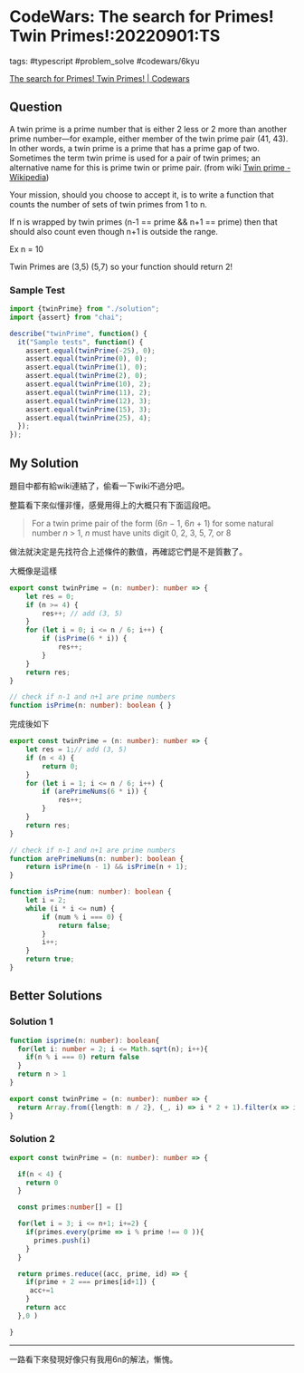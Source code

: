 # CodeWars: The search for Primes! Twin Primes!:20220901:TS

tags: #typescript #problem_solve #codewars/6kyu

[The search for Primes! Twin Primes! | Codewars](https://www.codewars.com/kata/596549c7743cf369b900021b/typescript)

## Question

A twin prime is a prime number that is either 2 less or 2 more than another prime number—for example, either member of the twin prime pair (41, 43). In other words, a twin prime is a prime that has a prime gap of two. Sometimes the term twin prime is used for a pair of twin primes; an alternative name for this is prime twin or prime pair. (from wiki [Twin prime - Wikipedia](https://en.wikipedia.org/wiki/Twin_prime))

Your mission, should you choose to accept it, is to write a function that counts the number of sets of twin primes from 1 to n.

If n is wrapped by twin primes (n-1 == prime && n+1 == prime) then that should also count even though n+1 is outside the range.

Ex n = 10

Twin Primes are (3,5) (5,7) so your function should return 2!

### Sample Test

```typescript
import {twinPrime} from "./solution";
import {assert} from "chai";

describe("twinPrime", function() {
  it("Sample tests", function() {
    assert.equal(twinPrime(-25), 0);
    assert.equal(twinPrime(0), 0);
    assert.equal(twinPrime(1), 0);
    assert.equal(twinPrime(2), 0);
    assert.equal(twinPrime(10), 2);
    assert.equal(twinPrime(11), 2);
    assert.equal(twinPrime(12), 3);
    assert.equal(twinPrime(15), 3);
    assert.equal(twinPrime(25), 4);
  });
});
```

## My Solution

題目中都有給wiki連結了，偷看一下wiki不過分吧。

整篇看下來似懂非懂，感覺用得上的大概只有下面這段吧。

> For a twin prime pair of the form (6*n* − 1, 6*n* + 1) for some natural number *n* > 1, *n* must have units digit 0, 2, 3, 5, 7, or 8

做法就決定是先找符合上述條件的數值，再確認它們是不是質數了。

大概像是這樣

```typescript
export const twinPrime = (n: number): number => {
    let res = 0;
    if (n >= 4) {
        res++; // add (3, 5)
    }
    for (let i = 0; i <= n / 6; i++) {
        if (isPrime(6 * i)) {
            res++;
        }
    }
    return res;
}

// check if n-1 and n+1 are prime numbers
function isPrime(n: number): boolean { }
```

完成後如下

```typescript
export const twinPrime = (n: number): number => {
    let res = 1;// add (3, 5)
    if (n < 4) {
        return 0;
    }
    for (let i = 1; i <= n / 6; i++) {
        if (arePrimeNums(6 * i)) {
            res++;
        }
    }
    return res;
}

// check if n-1 and n+1 are prime numbers
function arePrimeNums(n: number): boolean {
    return isPrime(n - 1) && isPrime(n + 1);
}

function isPrime(num: number): boolean {
    let i = 2;
    while (i * i <= num) {
        if (num % i === 0) {
            return false;
        }
        i++;
    }
    return true;
}
```

## Better Solutions

### Solution 1

```typescript
function isprime(n: number): boolean{
  for(let i: number = 2; i <= Math.sqrt(n); i++){
    if(n % i === 0) return false
  }
  return n > 1
}

export const twinPrime = (n: number): number => {
  return Array.from({length: n / 2}, (_, i) => i * 2 + 1).filter(x => isprime(x) && isprime(x + 2)).length
}
```

### Solution 2

```typescript
export const twinPrime = (n: number): number => {

  if(n < 4) {
    return 0
  }

  const primes:number[] = [] 

  for(let i = 3; i <= n+1; i+=2) {
    if(primes.every(prime => i % prime !== 0 )){
      primes.push(i)
    }
  }

  return primes.reduce((acc, prime, id) => {
    if(prime + 2 === primes[id+1]) {
     acc+=1
    }
    return acc
  },0 )

}
```

---

一路看下來發現好像只有我用6n的解法，慚愧。
